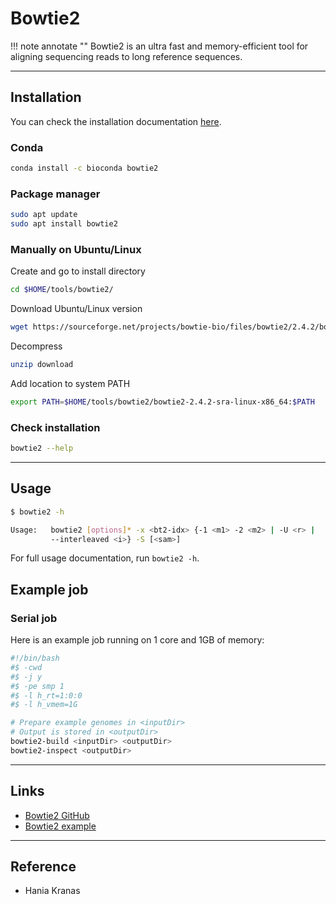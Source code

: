 # Bowtie2

!!! note annotate ""
    Bowtie2 is an ultra fast and memory-efficient tool for aligning sequencing reads to long reference sequences.

---

## Installation

You can check the installation documentation [here](https://www.metagenomics.wiki/tools/bowtie2/install).

### Conda

```bash
conda install -c bioconda bowtie2
```

### Package manager

```bash
sudo apt update
sudo apt install bowtie2
```

### Manually on Ubuntu/Linux

Create and go to install directory

```bash
cd $HOME/tools/bowtie2/
```

Download Ubuntu/Linux version

```bash
wget https://sourceforge.net/projects/bowtie-bio/files/bowtie2/2.4.2/bowtie2-2.4.2-sra-linux-x86_64.zip/download
```

Decompress

```bash
unzip download
```

Add location to system PATH

```bash
export PATH=$HOME/tools/bowtie2/bowtie2-2.4.2-sra-linux-x86_64:$PATH
```

### Check installation

```bash
bowtie2 --help
```

---

## Usage

```bash
$ bowtie2 -h

Usage:   bowtie2 [options]* -x <bt2-idx> {-1 <m1> -2 <m2> | -U <r> |
         --interleaved <i>} -S [<sam>]
```

For full usage documentation, run `bowtie2 -h`.

## Example job

### Serial job

Here is an example job running on 1 core and 1GB of memory:

```bash
#!/bin/bash
#$ -cwd
#$ -j y
#$ -pe smp 1
#$ -l h_rt=1:0:0
#$ -l h_vmem=1G

# Prepare example genomes in <inputDir>
# Output is stored in <outputDir>
bowtie2-build <inputDir> <outputDir>
bowtie2-inspect <outputDir>
```

---

## Links

- [Bowtie2 GitHub](https://github.com/BenLangmead/bowtie2)
- [Bowtie2 example](https://github.com/BenLangmead/bowtie2/blob/master/MANUAL.markdown#getting-started-with-bowtie-2-lambda-phage-example)

---

## Reference

- Hania Kranas
